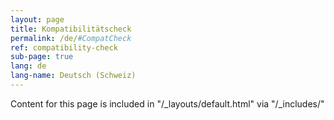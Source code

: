 ```yaml
---
layout: page
title: Kompatibilitätscheck
permalink: /de/#CompatCheck
ref: compatibility-check
sub-page: true
lang: de
lang-name: Deutsch (Schweiz)
---
```


Content for this page is included in "/_layouts/default.html" via "/_includes/"
